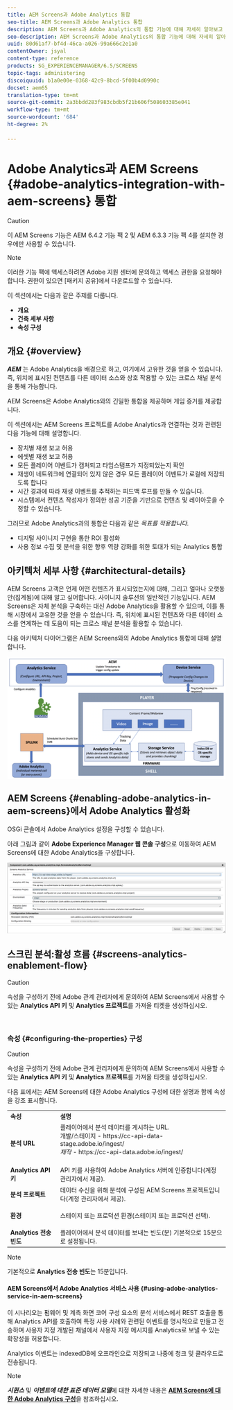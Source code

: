 ```yaml
---
title: AEM Screens과 Adobe Analytics 통합
seo-title: AEM Screens과 Adobe Analytics 통합
description: AEM Screens과 Adobe Analytics의 통합 기능에 대해 자세히 알아보고 재생 증거를 제공합니다.
seo-description: AEM Screens과 Adobe Analytics의 통합 기능에 대해 자세히 알아보고 재생 증거를 제공합니다.
uuid: 80d61af7-bf4d-46ca-a026-99a666c2e1a0
contentOwner: jsyal
content-type: reference
products: SG_EXPERIENCEMANAGER/6.5/SCREENS
topic-tags: administering
discoiquuid: b1a0e00e-0368-42c9-8bcd-5f00b4d0990c
docset: aem65
translation-type: tm+mt
source-git-commit: 2a3bbdd283f983cbdb5f21b606f508603385e041
workflow-type: tm+mt
source-wordcount: '684'
ht-degree: 2%

---
```



# Adobe Analytics과 AEM Screens {#adobe-analytics-integration-with-aem-screens} 통합

>[!CAUTION]
>
>이 AEM Screens 기능은 AEM 6.4.2 기능 팩 2 및 AEM 6.3.3 기능 팩 4를 설치한 경우에만 사용할 수 있습니다.

>[!NOTE]
>
>이러한 기능 팩에 액세스하려면 Adobe 지원 센터에 문의하고 액세스 권한을 요청해야 합니다. 권한이 있으면 [패키지 공유]에서 다운로드할 수 있습니다.

이 섹션에서는 다음과 같은 주제를 다룹니다.

* **개요**
* **건축 세부 사항**
* **속성 구성**

## 개요 {#overview}

***AEM*** 는 Adobe Analytics을 배경으로 하고, 여기에서 고유한 것을 얻을 수 있습니다. 즉, 위치에 표시된 컨텐츠를 다른 데이터 소스와 상호 작용할 수 있는 크로스 채널 분석을 통해 가능합니다.

AEM Screens은 Adobe Analytics와의 긴밀한 통합을 제공하며 게임 증거를 제공합니다.

이 섹션에서는 AEM Screens 프로젝트를 Adobe Analytics과 연결하는 것과 관련된 다음 기능에 대해 설명합니다.

* 장치별 재생 보고 허용
* 에셋별 재생 보고 허용
* 모든 플레이어 이벤트가 캡처되고 타임스탬프가 지정되었는지 확인
* 재생이 네트워크에 연결되어 있지 않은 경우 모든 플레이어 이벤트가 로컬에 저장되도록 합니다
* 시간 경과에 따라 재생 이벤트를 추적하는 피드백 루프를 만들 수 있습니다.
* 시스템에서 컨텐츠 작성자가 정의한 성공 기준을 기반으로 컨텐츠 및 레이아웃을 수정할 수 있습니다.

그러므로 Adobe Analytics과의 통합은 다음과 같은 *목표를 적용합니다.*

* 디지털 사이니지 구현을 통한 ROI 활성화
* 사용 정보 수집 및 분석을 위한 향후 역량 강화를 위한 토대가 되는 Analytics 통합

## 아키텍처 세부 사항 {#architectural-details}

AEM Screens 고객은 언제 어떤 컨텐츠가 표시되었는지에 대해, 그리고 얼마나 오랫동안(집계됨)에 대해 알고 싶어합니다. 사이니지 솔루션의 일반적인 기능입니다. AEM Screens은 자체 분석을 구축하는 대신 Adobe Analytics을 활용할 수 있으며, 이를 통해 시장에서 고유한 것을 얻을 수 있습니다. 즉, 위치에 표시된 컨텐츠와 다른 데이터 소스를 연계하는 데 도움이 되는 크로스 채널 분석을 활용할 수 있습니다.

다음 아키텍처 다이어그램은 AEM Screens와의 Adobe Analytics 통합에 대해 설명합니다.

![screen_shot_2018-09-12at85611am](assets/screen_shot_2018-09-12at85611am.png)

## AEM Screens {#enabling-adobe-analytics-in-aem-screens}에서 Adobe Analytics 활성화

OSGi 콘솔에서 Adobe Analytics 설정을 구성할 수 있습니다.

아래 그림과 같이 **Adobe Experience Manager 웹 콘솔 구성**&#x200B;으로 이동하여 AEM Screens에 대한 Adobe Analytics을 구성합니다.

![screen_shot_2018-09-04at25550pm](assets/screen_shot_2018-09-04at25550pm.png)

## 스크린 분석:활성 흐름 {#screens-analytics-enablement-flow}

>[!CAUTION]
>
>속성을 구성하기 전에 Adobe 관계 관리자에게 문의하여 AEM Screens에서 사용할 수 있는 **Analytics API 키** 및 **Analytics 프로젝트**&#x200B;를 가져올 티켓을 생성하십시오.

![]()

### 속성 {#configuring-the-properties} 구성

>[!CAUTION]
>
>속성을 구성하기 전에 Adobe 관계 관리자에게 문의하여 AEM Screens에서 사용할 수 있는 **Analytics API 키** 및 **Analytics 프로젝트**&#x200B;를 가져올 티켓을 생성하십시오.

다음 표에서는 AEM Screens에 대한 Adobe Analytics 구성에 대한 설명과 함께 속성을 강조 표시합니다.

<table>
 <tbody>
  <tr>
   <td><strong>속성</strong></td>
   <td><strong>설명</strong></td>
  </tr>
  <tr>
   <td><strong>분석 URL</strong></td>
   <td>플레이어에서 분석 데이터를 게시하는 URL. <br>
   개발/스테이지</em>  - https://cc-api-data-stage.adobe.io/ingest/<br /> <em>제작</em>  - https://cc-api-data.adobe.io/ingest/</em><br /> <br /></td>
  </tr>
  <tr>
   <td><strong>Analytics API 키</strong></td>
   <td>API 키를 사용하여 Adobe Analytics 서버에 인증합니다(계정 관리자에서 제공).</td>
  </tr>
  <tr>
   <td><strong>분석 프로젝트</strong></td>
   <td>데이터 수신을 위해 분석에 구성된 AEM Screens 프로젝트입니다(계정 관리자에서 제공).</td>
  </tr>
  <tr>
   <td><strong>환경</strong></td>
   <td><p>스테이지 또는 프로덕션 환경(스테이지 또는 프로덕션 선택).</p></td>
  </tr>
  <tr>
   <td><strong>Analytics 전송 빈도</strong></td>
   <td>플레이어에서 분석 데이터를 보내는 빈도(분) 기본적으로 15분으로 설정됩니다.</td>
  </tr>
 </tbody>
</table>

>[!NOTE]
>
>기본적으로 **Analytics 전송 빈도**&#x200B;는 15분입니다.

#### AEM Screens에서 Adobe Analytics 서비스 사용 {#using-adobe-analytics-service-in-aem-screens}

이 시나리오는 펌웨어 및 계측 화면 코어 구성 요소의 분석 서비스에서 REST 호출을 통해 Analytics API를 호출하여 특정 사용 사례와 관련된 이벤트를 명시적으로 만들고 전송하며 사용자 지정 개발된 채널에서 사용자 지정 메시지를 Analytics로 보낼 수 있는 확장성을 허용합니다.

Analytics 이벤트는 indexedDB에 오프라인으로 저장되고 나중에 청크 및 클라우드로 전송됩니다.

>[!NOTE]
>
>***시퀀스*** 및 ***이벤트에 대한 표준 데이터 모델***&#x200B;에 대한 자세한 내용은 **[AEM Screens에 대한 Adobe Analytics 구성](configuring-adobe-analytics-aem-screens.md)**&#x200B;을 참조하십시오.

